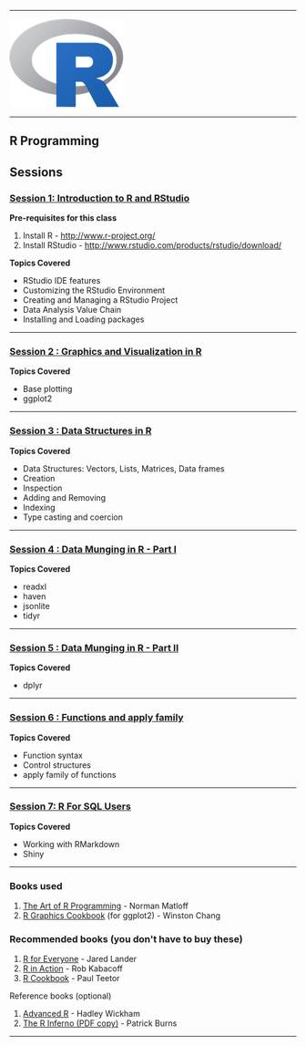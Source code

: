 
---


![Rlogo](./Rlogo.png)


---

##  R Programming 


## Sessions

### [Session 1: Introduction to R and RStudio](./Sessions/Basics-of-R)

**Pre-requisites for this class**

1. Install R - http://www.r-project.org/
2. Install RStudio - http://www.rstudio.com/products/rstudio/download/

**Topics Covered**

- RStudio IDE features
- Customizing the RStudio Environment
- Creating and Managing a RStudio Project
- Data Analysis Value Chain
- Installing and Loading packages

---
### [Session 2 : Graphics and Visualization in R](./Sessions/Basics-of-R/BECOMING%200%20TO%201%20IN%20R_1.pdf)

**Topics Covered**

- Base plotting
- ggplot2


---
### [Session 3 : Data Structures in R](./Sessions/Basics-of-R/BECOMING%200%20TO%201%20IN%20R_2.pdf)

**Topics Covered**
- Data Structures: Vectors, Lists, Matrices, Data frames
- Creation
- Inspection
- Adding and Removing
- Indexing
- Type casting and coercion


---
### [Session 4 : Data Munging in R - Part I](./Sessions/Basics-of-R/Data%20Munging%20in%20R%20-%20Part%20I.pdf)

**Topics Covered**

- readxl
- haven
- jsonlite
- tidyr

---
### [Session 5 : Data Munging in R - Part II](./Sessions/Basics-of-R/Data%20Munging%20in%20R%20-%20Part%202.pdf)

**Topics Covered**

- dplyr


---
### [Session 6 : Functions and apply family](Sessions/Basics-of-R/Functions%20and%20Control%20Structures%20in%20R%20%2B%20apply%20family.pdf)

**Topics Covered**

- Function syntax
- Control structures
- apply family of functions


---

### [Session 7: R For SQL Users](./Sessions/R-For-SQL-Users/R%20FOR%20SQL%20USERS.pdf)

**Topics Covered**
- Working with RMarkdown
- Shiny



---




### Books used 

1. [The Art of R Programming](http://bit.ly/ArtRProg) - Norman Matloff
2. [R Graphics Cookbook](http://bit.ly/RGraphicsCookbook) (for ggplot2) - Winston Chang

### Recommended books (you don't have to buy these)

1. [R for Everyone](http://amzn.to/1CIUvcY) - Jared Lander
2. [R in Action](http://manning.com/kabacoff2) - Rob Kabacoff
3. [R Cookbook](http://amzn.to/1EDFsmI) - Paul Teetor

Reference books (optional)

1. [Advanced R](http://adv-r.had.co.nz) - Hadley Wickham
2. [The R Inferno (PDF copy)](http://www.burns-stat.com/pages/Tutor/R_inferno.pdf) - Patrick Burns

---
